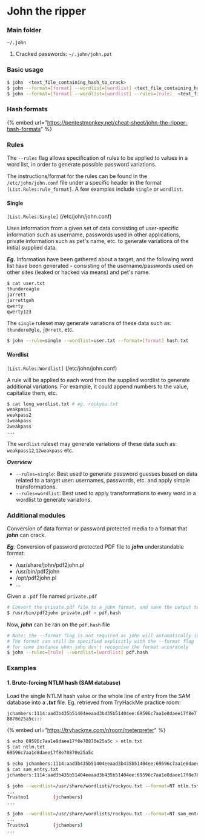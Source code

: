 # John the ripper

### Main folder

`~/.john`

1. Cracked passwords: `~/.john/john.pot`

### Basic usage

```bash
$ john  <text_file_containing_hash_to_crack>
$ john --format=[format] --wordlist=[wordlist] <text_file_containing_hash_to_crack>
$ john --format=[format] --wordlist=[wordlist] --rules=[rule]  <text_file_containing_hash_to_crack>
```

### Hash formats

{% embed url="https://pentestmonkey.net/cheat-sheet/john-the-ripper-hash-formats" %}

### Rules

The `--rules` flag allows specification of rules to be applied to values in a word list, in order to generate possible password variations.

The instructions/format for the rules can be found in the `/etc/john/john.conf` file under a specific header in the format `[List.Rules:rule_format]`. A few examples include `single` or `wordlist`.

#### Single

`[List.Rules:Single]` (/etc/john/john.conf)

Uses information from a given set of data consisting of user-specific information such as username, passwords used in other applications, private information such as pet's name, etc. to generate variations of the initial supplied data.

_**Eg.**_ Information have been gathered about a target, and the following word list have been generated - consisting of the username/passwords used on other sites (leaked or hacked via means) and pet's name.

```bash
$ cat user.txt
thundereagle
jarrett
jarrettgoh
qwerty
qwerty123
```

The `single` ruleset may generate variations of these data such as: `thundere@gle`, `j@rrett`, etc.

```bash
$ john --rule=single --wordlist=user.txt --format=[format] hash.txt
```

#### Wordlist

`[List.Rules:Wordlist]` (/etc/john/john.conf)

A rule will be applied to each word from the supplied wordlist to generate additional variations. For example, it could append numbers to the value, capitalize them, etc.

```bash
$ cat long_wordlist.txt # eg. rockyou.txt
weakpass1
weakpass2
1weakpass
2weakpass
...
```

The `wordlist` ruleset may generate variations of these data such as: `weakpass12`,`12weakpass` etc.



_**Overview**_

* `--rules=single`: Best used to generate password guesses based on data related to a target user: usernames, passwords, etc. and apply simple transformations.
* `--rules=wordlist`: Best used to apply transformations to every word in a wordlist to generate variatons.

### Additional modules

Conversion of data format or password protected media to a format that _**john**_ can crack.

_**Eg**_. Conversion of password protected PDF file to _**john**_ understandable format:

* /usr/share/john/pdf2john.pl&#x20;
* /usr/bin/pdf2john&#x20;
* /opt/pdf2john.pl
* ...

Given a `.pdf` file named `private.pdf`&#x20;

```bash
# Convert the private.pdf file to a john format, and save the output to pdf.hash
$ /usr/bin/pdf2john private.pdf > pdf.hash
```

Now,  _**john**_ can be ran on the `pdf.hash` file

```bash
# Note: the --format flag is not required as john will automatically infer the format
# The format can still be specified explicitly with the --format flag
# for some instance when john don't recognise the format accurately
$ john --rules=[rule] --wordlist=[wordlist] pdf.hash
```

### Examples

#### 1. Brute-forcing NTLM hash (SAM database)

Load the single NTLM hash value or the whole line of entry from the SAM database into a _**.txt**_ file. Eg. retrieved from TryHackMe practice room:

`jchambers:1114:aad3b435b51404eeaad3b435b51404ee:69596c7aa1e8daee17f8e78870e25a5c:::`

{% embed url="https://tryhackme.com/r/room/meterpreter" %}

```bash
$ echo 69596c7aa1e8daee17f8e78870e25a5c > ntlm.txt
$ cat ntlm.txt
69596c7aa1e8daee17f8e78870e25a5c

$ echo jchambers:1114:aad3b435b51404eeaad3b435b51404ee:69596c7aa1e8daee17f8e78870e25a5c::: > sam_entry.txt
$ cat sam_entry.txt
jchambers:1114:aad3b435b51404eeaad3b435b51404ee:69596c7aa1e8daee17f8e78870e25a5c:::

$ john --wordlist=/usr/share/wordlists/rockyou.txt --format=NT ntlm.txt
...
Trustno1         (jchambers)   
...

$ john --wordlist=/usr/share/wordlists/rockyou.txt --format=NT sam_entry.txt
...
Trustno1         (jchambers)   
...
```
